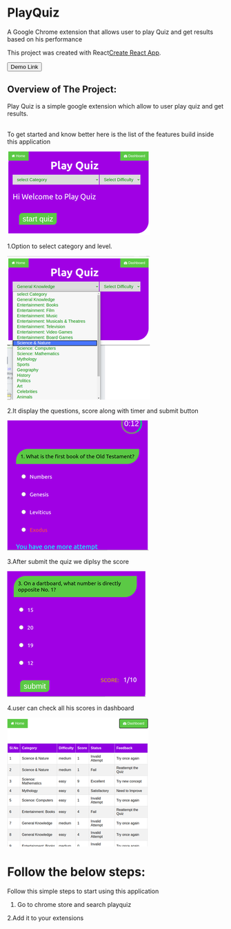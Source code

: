 # PlayQuiz

A Google Chrome extension that allows user to play Quiz and get results based on his performance

This project was created  with  React[Create React App](https://github.com/facebook/create-react-app).

<a href =  "https://paymentmanagesystem.netlify.app/">
  <button style = "background:red,padding:5px">Demo Link</button>
</a>
 
## Overview of The Project:
Play Quiz is a simple google extension which allow to user play quiz and get results.
<br>
<br>


To get started and know better here is the list of the features build inside this application
<p><img src="https://github.com/AshokJammu/PlayQuiz/blob/master/PlayQuiz/resources/home.png" /></p>

1.Option to select category and level.
<p> <img src  = "https://github.com/AshokJammu/PlayQuiz/blob/master/PlayQuiz/resources/category.png"> </p>

2.It display the questions, score along with timer and submit button
<p> <img src  = "https://github.com/AshokJammu/PlayQuiz/blob/master/PlayQuiz/resources/question.png"> </p>

3.After submit the quiz we diplsy the score
<p> <img src  = "https://github.com/AshokJammu/PlayQuiz/blob/master/PlayQuiz/resources/rsz_screenshot_from_2020-08-09_19-56-30.png"> </p>

4.user can check all his scores in dashboard
<p> <img src  = "https://github.com/AshokJammu/PlayQuiz/blob/master/PlayQuiz/resources/dashboard.png"> </p>


# Follow the below steps:

Follow this simple steps to start using this application

1. Go to chrome store and search playquiz

2.Add it to your extensions

